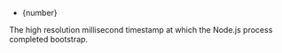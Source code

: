<!-- YAML
added: v8.5.0
-->

* {number}

The high resolution millisecond timestamp at which the Node.js process
completed bootstrap.

